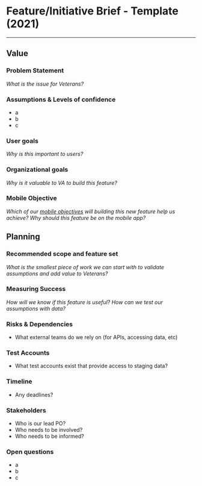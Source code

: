 # Feature/Initiative Brief - Template (2021)
-------

## Value

### Problem Statement
_What is the issue for Veterans?_

### Assumptions & Levels of confidence
- a
- b
- c

### User goals
_Why is this important to users?_

### Organizational goals
_Why is it valuable to VA to build this feature?_

### Mobile Objective
_Which of our [mobile objectives](https://github.com/department-of-veterans-affairs/va.gov-team/blob/master/products/va-mobile-app/product/Mobile-Roadmap.md) will building this new feature help us achieve? Why should this feature be on the mobile app?_

## Planning

### Recommended scope and feature set
_What is the smallest piece of work we can start with to validate assumptions and add value to Veterans?_

### Measuring Success
_How will we know if this feature is useful? How can we test our assumptions with data?_

### Risks & Dependencies
- What external teams do we rely on (for APIs, accessing data, etc)

### Test Accounts
- What test accounts exist that provide access to staging data?

### Timeline
- Any deadlines?

### Stakeholders
- Who is our lead PO?
- Who needs to be involved?
- Who needs to be informed?

### Open questions
- a
- b
- c


